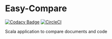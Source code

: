 # Easy-Compare

[![Codacy Badge](https://api.codacy.com/project/badge/Grade/253975d4154c4766a8752c571ccef874)](https://app.codacy.com/app/barai.k/Easy-Compare?utm_source=github.com&utm_medium=referral&utm_content=BaraiKaran/Easy-Compare&utm_campaign=Badge_Grade_Dashboard) [![CircleCI](https://circleci.com/gh/BaraiKaran/Easy-Compare/tree/master.svg?style=svg)](https://circleci.com/gh/BaraiKaran/Easy-Compare/tree/master)

Scala application to compare documents and code

